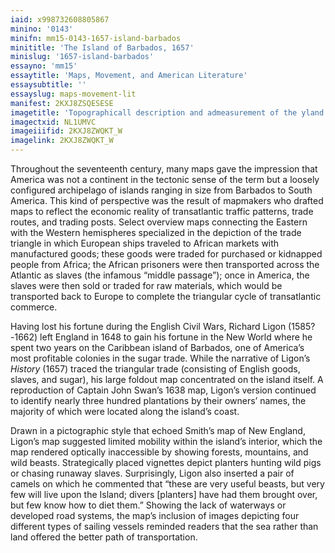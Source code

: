 ```yaml
---
iaid: x998732608805867
minino: '0143'
minifn: mm15-0143-1657-island-barbados
minititle: 'The Island of Barbados, 1657'
minislug: '1657-island-barbados'
essayno: 'mm15'
essaytitle: 'Maps, Movement, and American Literature'
essaysubtitle: ''
essayslug: maps-movement-lit
manifest: 2KXJ8ZSQESESE
imagetitle: 'Topographicall description and admeasurement of the yland of Barbados in the West Indyaes : with the mrs. names of the seureall plantacons'
imagectxid: NL1UMVC
imageiiifid: 2KXJ8ZWQKT_W
imagelink: 2KXJ8ZWQKT_W
---
```

Throughout the seventeenth century, many maps gave the impression that America was not a continent in the tectonic sense of the term but a loosely configured archipelago of islands ranging in size from Barbados to South America. This kind of perspective was the result of mapmakers who drafted maps to reflect the economic reality of transatlantic traffic patterns, trade routes, and trading posts. Select overview maps connecting the Eastern with the Western hemispheres specialized in the depiction of the trade triangle in which European ships traveled to African markets with manufactured goods; these goods were traded for purchased or kidnapped people from Africa; the African prisoners were then transported across the Atlantic as slaves (the infamous “middle passage”); once in America, the slaves were then sold or traded for raw materials, which would be transported back to Europe to complete the triangular cycle of transatlantic commerce. 

Having lost his fortune during the English Civil Wars, Richard Ligon (1585?-1662) left England in 1648 to gain his fortune in the New World where he spent two years on the Caribbean island of Barbados, one of America’s most profitable colonies in the sugar trade. While the narrative of Ligon’s _History_ (1657) traced the triangular trade (consisting of English goods, slaves, and sugar), his large foldout map concentrated on the island itself. A reproduction of Captain John Swan’s 1638 map, Ligon’s version continued to identify nearly three hundred plantations by their owners’ names, the majority of which were located along the island’s coast. 

Drawn in a pictographic style that echoed Smith’s map of New England, Ligon’s map suggested limited mobility within the island’s interior, which the map rendered optically inaccessible by showing forests, mountains, and wild beasts. Strategically placed vignettes depict planters hunting wild pigs or chasing runaway slaves. Surprisingly, Ligon also inserted a pair of camels on which he commented that “these are very useful beasts, but very few will live upon the Island; divers \[planters\] have had them brought over, but few know how to diet them.” Showing the lack of waterways or developed road systems, the map’s inclusion of images depicting four different types of sailing vessels reminded readers that the sea rather than land offered the better path of transportation.

